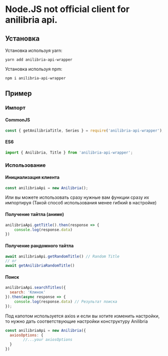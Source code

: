 # Node.JS not official client for anilibria api.

## Установка

Установка используя yarn:

```
yarn add anilibria-api-wrapper
```

Установка используя npm:

```
npm i anilibria-api-wrapper
```

## Пример

### Импорт

#### CommonJS

```ts
const { getAnilibriaTitle, Series } = require('anilibria-api-wrapper');
```

#### ES6

```ts
import { Anilibria, Title } from 'anilibria-api-wrapper';
```

### Использование

#### Инициализация клиента

```ts
const anilibriaApi = new Anilibria();
```
Или вы можете использовать сразу нужные вам функции сразу их импортируя (Такой способ использования менее гибкий в настройке)

#### Получение тайтла (аниме)

```js
anilibriaApi.getTitle().then(response => {
	console.log(response.data)
})
```

#### Получение рандомного тайтла
```js
await anilibriaApi.getRandomTitle() // Random Title
// or
await getAnilibriaRandomTitle()
````

#### Поиск

```js
anilibriaApi.searchTitles({
  search: 'Клинок'
}).then(async response => {
	console.log(response.data) // Результат поиска
});
```

Под капотом используется axios и если вы хотите изменить настройки, то нужно дать соответствующие настройки конструктуру Anilibria
```js
const anilibriaApi = new Anilibria({
  axiosOptions: {
		//...your axiosOptions
  }
})
```

